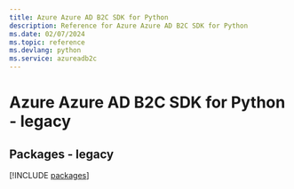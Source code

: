 ```yaml
---
title: Azure Azure AD B2C SDK for Python
description: Reference for Azure Azure AD B2C SDK for Python
ms.date: 02/07/2024
ms.topic: reference
ms.devlang: python
ms.service: azureadb2c
---
```

# Azure Azure AD B2C SDK for Python - legacy
## Packages - legacy
[!INCLUDE [packages](azure-ad-b2c-index.md)]